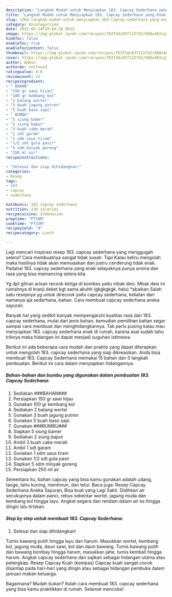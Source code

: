 ```yaml
---
description: "Langkah Mudah untuk Menyiapkan 183. Capcay Sederhana yang Enak Banget"
title: "Langkah Mudah untuk Menyiapkan 183. Capcay Sederhana yang Enak Banget"
slug: 1264-langkah-mudah-untuk-menyiapkan-183-capcay-sederhana-yang-enak-banget
category: Uncategorized
date: 2022-05-14T10:04:20.001Z
image: https://img-global.cpcdn.com/recipes/763f34c83f1227d2/680x482cq70/183-capcay-sederhana-foto-resep-utama.jpg
hideToc: false
enableToc: true
enableTocContent: false
thumbnail: https://img-global.cpcdn.com/recipes/763f34c83f1227d2/680x482cq70/183-capcay-sederhana-foto-resep-utama.jpg
cover: https://img-global.cpcdn.com/recipes/763f34c83f1227d2/680x482cq70/183-capcay-sederhana-foto-resep-utama.jpg
author: Admin
authorAv: notfound
ratingvalue: 4.6
reviewcount: 22
recipeingredient:
- " BAHAN"
- "150 gr sawi hijau"
- "100 gr kembang kol"
- "2 batang wortel"
- "3 buah jagung putren"
- "5 buah baso sapi"
- " BUMBU"
- "5 siung bamer"
- "2 siung baput"
- "3 buah cabe merah"
- "1 sdt garam"
- "1 sdm saus tiram"
- "1/2 sdt gula pasir"
- "5 sdm minyak goreng"
- "250 ml air"
recipeinstructions:

- "Selesai dan siap dihidangkan!"
categories:
- Resep
tags:
- 183
- capcay
- sederhana

katakunci: 183 capcay sederhana 
nutrition: 236 calories
recipecuisine: Indonesian
preptime: "PT10M"
cooktime: "PT33M"
recipeyield: "4"
recipecategory: Lunch

---
```



Lagi mencari inspirasi resep 183. capcay sederhana yang menggugah selera? Cara membuatnya sangat tidak susah. Tapi Kalau keliru mengolah maka hasilnya tidak akan memuaskan dan justru cenderung tidak enak. Padahal 183. capcay sederhana yang enak selayaknya punya aroma dan rasa yang bisa memancing selera kita.


Yg dpt giliran arisan recook ketiga di kombes yaitu mbak deis. Mbak deis ini rumahnya di kranji deket bgt sama akuhh (gkgkgkgk. halu) *abaikan Salah satu resepnya yg untuk direcook yaitu capcay sederhana, keliatan dari namanya aja sederhana, bahan. Cara membuat capcay sederhana aneka sayuran.

Banyak hal yang sedikit banyak mempengaruhi kualitas rasa dari 183. capcay sederhana, mulai dari jenis bahan, kemudian pemilihan bahan segar sampai cara membuat dan menghidangkannya. Tak perlu pusing kalau mau menyiapkan 183. capcay sederhana enak di rumah, karena asal sudah tahu triknya maka hidangan ini dapat menjadi suguhan istimewa.


Berikut ini ada beberapa cara mudah dan praktis yang dapat diterapkan untuk mengolah 183. capcay sederhana yang siap dikreasikan. Anda bisa membuat 183. Capcay Sederhana memakai 15 bahan dan 0 langkah pembuatan. Berikut ini cara dalam menyiapkan hidangannya.

<!--inarticleads1-->

##### Bahan-bahan dan bumbu yang digunakan dalam pembuatan 183. Capcay Sederhana:

1. Sediakan  ###BAHAN###
1. Persiapkan 150 gr sawi hijau
1. Gunakan 100 gr kembang kol
1. Sediakan 2 batang wortel
1. Gunakan 3 buah jagung putren
1. Gunakan 5 buah baso sapi
1. Gunakan  ###BUMBU###
1. Siapkan 5 siung bamer
1. Sediakan 2 siung baput
1. Ambil 3 buah cabe merah
1. Ambil 1 sdt garam
1. Gunakan 1 sdm saus tiram
1. Gunakan 1/2 sdt gula pasir
1. Siapkan 5 sdm minyak goreng
1. Persiapkan 250 ml air


Sementara itu, bahan capcay yang bisa kamu gunakan adalah udang, taoge, tahu kuning, mentimun, dan telur. Baca juga: Resep Capcay Sederhana Aneka Sayuran, Bisa buat yang Lagi Sakit. Didihkan air secukupnya dalam panci, rebus sebentar wortel, jagung muda dan kembang kol hingga layu. Angkat segera dan rendam dalam air es hingga dingin lalu tiriskan. 

<!--inarticleads2-->

##### Step by step untuk membuat 183. Capcay Sederhana:


1. Selesai dan siap dihidangkan!

Tumis bawang putih hingga layu dan harum. Masukkan wortel, kembang kol, jagung muda, daun sawi, kol dan daun bawang. Tumis bawang putih dan bawang bombay hingga harum, masukkan jahe, tumis kembali hingga harum. Angkat capcay sederhana dan sajikan sebagai hidangan utama atau pelengkap. Resep Capcay Kuah (kompas) Capcay kuah sangat cocok disantap pada hari-hari yang dingin atau sebagai hidangan pembuka dalam jamuan makan keluarga. 

Bagaimana? Mudah bukan? Itulah cara membuat 183. capcay sederhana yang bisa kamu praktikkan di rumah. Selamat mencoba!
